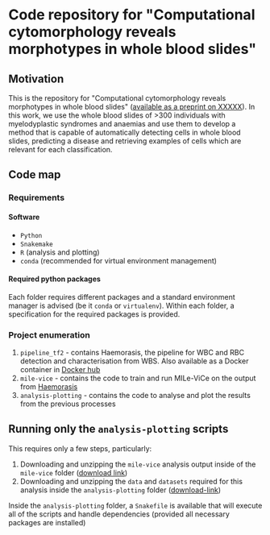 # Code repository for "Computational cytomorphology reveals morphotypes in whole blood slides"

## Motivation

This is the repository for "Computational cytomorphology reveals morphotypes in whole blood slides" ([available as a preprint on XXXXX]()). In this work, we use the whole blood slides of >300 individuals with myelodyplastic syndromes and anaemias and use them to develop a method that is capable of automatically detecting cells in whole blood slides, predicting a disease and retrieving examples of cells which are relevant for each classification.

## Code map

### Requirements

#### Software

* `Python`
* `Snakemake`
* `R` (analysis and plotting)
* `conda` (recommended for virtual environment management)

#### Required python packages

Each folder requires different packages and a standard environment manager is advised (be it `conda` or `virtualenv`). Within each folder, a specification for the required packages is provided.

### Project enumeration

1. `pipeline_tf2` - contains Haemorasis, the pipeline for WBC and RBC detection and characterisation from WBS. Also available as a Docker container in [Docker hub](https://hub.docker.com/repository/docker/josegcpa/blood-cell-detection)
2. `mile-vice` - contains the code to train and run MILe-ViCe on the output from [Haemorasis](https://github.com/josegcpa/haemorasis)
3. `analysis-plotting` - contains the code to analyse and plot the results from the previous processes

## Running only the `analysis-plotting` scripts

This requires only a few steps, particularly:

1. Downloading and unzipping the `mile-vice` analysis output inside of the `mile-vice` folder ([download link]())
2. Downloading and unzipping the `data` and `datasets` required for this analysis inside the `analysis-plotting` folder ([download-link]())

Inside the `analysis-plotting` folder, a `Snakefile` is available that will execute all of the scripts and handle dependencies (provided all necessary packages are installed)